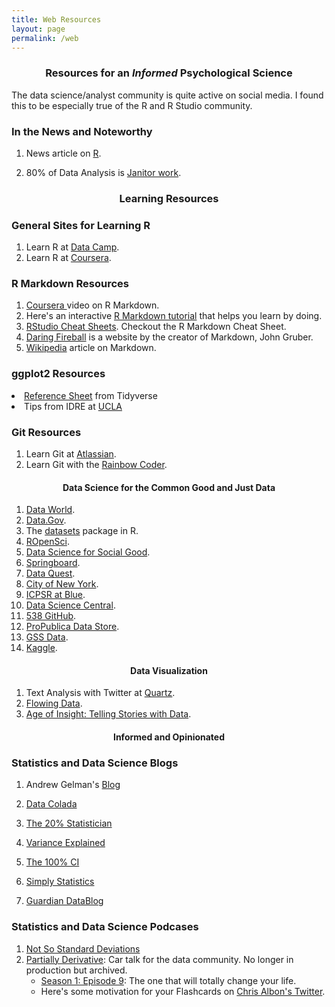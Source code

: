 ```yaml
---
title: Web Resources
layout: page
permalink: /web
---
```




<h3 align="center"><strong>Resources for an <em>Informed</em> Psychological Science</strong></h3>

The data science/analyst community is quite active on social media.  I found this to be especially true of the R and R Studio community. 

### In the News and Noteworthy

1. News article on <a  href="http://www.nytimes.com/2009/01/07/technology/business-computing/07program.html">R</a>.  

2. 80% of Data Analysis is <a  href="https://www.nytimes.com/2014/08/18/technology/for-big-data-scientists-hurdle-to-insights-is-janitor-work.html?_r=0">Janitor work</a>.  


<center>
<h3><strong>Learning Resources</strong></h3>
</center>

### General Sites for Learning R

1. Learn R at <a  href="https://www.datacamp.com/">Data Camp</a>.  
2. Learn R at <a  href="https://www.coursera.org/">Coursera</a>.  

### R Markdown Resources

1. <a  href="https://www.coursera.org/learn/reproducible-research/lecture/5NzHN/r-markdown">Coursera </a> video on R Markdown.
2. Here's an interactive <a  href="https://www.markdowntutorial.com/">R Markdown tutorial</a> that helps you learn by doing.
3. <a  href="https://www.rstudio.com/resources/cheatsheets/">RStudio Cheat Sheets</a>. Checkout the R Markdown Cheat Sheet.  
4. <a  href="https://daringfireball.net/projects/markdown/basics">Daring Fireball</a> is a website by the creator of Markdown, John Gruber.
5. <a  href="https://en.wikipedia.org/wiki/Markdown">Wikipedia</a> article on Markdown. 


### ggplot2 Resources

<li><a  href="http://ggplot2.tidyverse.org/reference/index.html">Reference Sheet</a> from Tidyverse</li>

<li>Tips from IDRE at <a  href="https://stats.idre.ucla.edu/r/seminars/ggplot2_intro/">UCLA</a></li>



### Git Resources

1. Learn Git at <a  href="https://www.atlassian.com/git/tutorials/learn-git-with-bitbucket-cloud">Atlassian</a>.  
2. Learn Git with the <a  href="https://www.youtube.com/watch?v=BCQHnlnPusY">Rainbow Coder</a>.  

<center><h4><strong>Data Science for the Common Good and Just Data</strong></h4></center>


1. <a  href="https://data.world/">Data World</a>.  
2. <a  href="https://www.data.gov/">Data.Gov</a>.  
3. The <a  href="https://stat.ethz.ch/R-manual/R-devel/library/datasets/html/00Index.html">datasets</a> package in R.  
4. <a  href="https://ropensci.org/packages/">ROpenSci</a>.  
5. <a  href="https://dssg.uchicago.edu/">Data Science for Social Good</a>.  
6. <a  href="https://www.springboard.com/blog/free-public-data-sets-data-science-project/">Springboard</a>. 
7. <a  href="https://www.dataquest.io/blog/free-datasets-for-projects/">Data Quest</a>.
8. <a  href="https://data.cityofnewyork.us/">City of New York</a>.
9. <a  href="http://www.icpsr.umich.edu/icpsrweb/ICPSR/">ICPSR at Blue</a>.
10. <a  href="http://www.datasciencecentral.com/profiles/blogs/great-github-list-of-public-data-sets">Data Science Central</a>.
11. <a  href="https://github.com/fivethirtyeight/data">538 GitHub</a>.
12. <a  href="https://www.propublica.org/datastore/">ProPublica Data Store</a>.
13. <a  href="https://gssdataexplorer.norc.org/">GSS Data</a>.
14. <a  href="https://www.kaggle.com/">Kaggle</a>.

<center><h4><strong>Data Visualization</strong></h4></center>

1. Text Analysis with Twitter at <a  href="https://qz.com/862325/the-great-american-word-mapper/#int/words=dinner_supper&smoothing=3">Quartz</a>.
2. <a  href="http://flowingdata.com/">Flowing Data</a>.
3. <a  href="https://www.youtube.com/watch?v=TA_tNh0LMEs">Age of Insight: Telling Stories with Data</a>. 
<p>

<h4 align="center"><strong>Informed and Opinionated</strong></h4>

### Statistics and Data Science Blogs

1. Andrew Gelman's <a  href="http://andrewgelman.com/">Blog</a>

2. <a  href="http://datacolada.org/">Data Colada</a>

3. <a href="http://daniellakens.blogspot.com/">The 20% Statistician</a>

4. <a href="http://varianceexplained.org/">Variance Explained</a>

5. <a href="http://www.the100.ci/">The 100% CI</a>

6. <a href="https://simplystatistics.org/">Simply Statistics</a>

7. <a href="https://www.theguardian.com/data">Guardian DataBlog</a>
 

### Statistics and Data Science Podcases 

1. <a href="https://soundcloud.com/nssd-podcast">Not So Standard Deviations</a>
2. <a href="http://partiallyderivative.com/">Partially Derivative</a>: Car talk for the data community. No longer in production but archived. 
      * <a href="http://partiallyderivative.com/news/2015/01/09/episode-9-the-one-that-will-totally-change-your-life">Season 1: Episode 9</a>: The one that will totally change your life.
      * Here's some motivation for your Flashcards on <a href="https://twitter.com/chrisalbon">Chris Albon's Twitter</a>.
<br>
